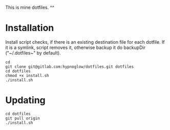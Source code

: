 This is mine dotfiles. ^^

# Installation

Install script checks, if there is an existing destination file for each dotfile.
If it is a symlink, script removes it, otherwise backup it do backupDir ("~/.dotfiles~" by default).
    
    cd
    git clone git@gitlab.com:hypnoglow/dotfiles.git dotfiles
    cd dotfiles
    chmod +x install.sh
    ./install.sh

# Updating

    cd dotfiles
    git pull origin
    ./install.sh